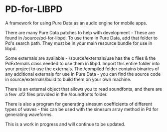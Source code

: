 # PD-for-LIBPD
A framework for using Pure Data as an audio engine for mobile apps.

There are many Pure Data patches to help with development - These are found in /source/pd-for-libpd.  To use them in Pure Data, add that folder to Pd's search path.  They must be in your main resource bundle for use in libpd.

Some externals are available - /source/externals/use has the c files & the PdExternals class needed to use them in libpd. Import this entire folder into your project to use the externals.  The /compiled folder contains binaries of any additional externals for use in Pure Data - you can find the source code in source/externals/build to build them on your own machine.

There is an external object that allows you to read soundfonts, and there are a few .sf2 files provided in the /soundfonts folder.

There is also a program for generating sinesum coefficients of different types of waves - this can be used with the sinesum array method in Pd for generating waveforms.

This is a work in progress and will continue to be updated.